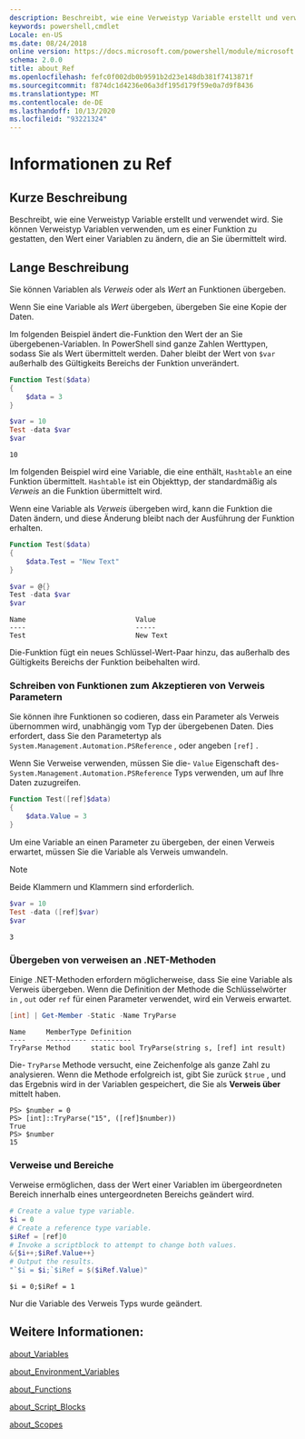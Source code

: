 ```yaml
---
description: Beschreibt, wie eine Verweistyp Variable erstellt und verwendet wird. Sie können Verweistyp Variablen verwenden, um es einer Funktion zu gestatten, den Wert einer Variablen zu ändern, die an Sie übermittelt wird.
keywords: powershell,cmdlet
Locale: en-US
ms.date: 08/24/2018
online version: https://docs.microsoft.com/powershell/module/microsoft.powershell.core/about/about_ref?view=powershell-6&WT.mc_id=ps-gethelp
schema: 2.0.0
title: about_Ref
ms.openlocfilehash: fefc0f002db0b9591b2d23e148db381f7413871f
ms.sourcegitcommit: f874dc1d4236e06a3df195d179f59e0a7d9f8436
ms.translationtype: MT
ms.contentlocale: de-DE
ms.lasthandoff: 10/13/2020
ms.locfileid: "93221324"
---
```

# <a name="about-ref"></a>Informationen zu Ref

## <a name="short-description"></a>Kurze Beschreibung
Beschreibt, wie eine Verweistyp Variable erstellt und verwendet wird. Sie können Verweistyp Variablen verwenden, um es einer Funktion zu gestatten, den Wert einer Variablen zu ändern, die an Sie übermittelt wird.

## <a name="long-description"></a>Lange Beschreibung

Sie können Variablen als *Verweis* oder als *Wert* an Funktionen übergeben.

Wenn Sie eine Variable als *Wert* übergeben, übergeben Sie eine Kopie der Daten.

Im folgenden Beispiel ändert die-Funktion den Wert der an Sie übergebenen-Variablen. In PowerShell sind ganze Zahlen Werttypen, sodass Sie als Wert übermittelt werden.
Daher bleibt der Wert von `$var` außerhalb des Gültigkeits Bereichs der Funktion unverändert.

```powershell
Function Test($data)
{
    $data = 3
}

$var = 10
Test -data $var
$var
```

```output
10
```

Im folgenden Beispiel wird eine Variable, die eine enthält, `Hashtable` an eine Funktion übermittelt. `Hashtable` ist ein Objekttyp, der standardmäßig als *Verweis* an die Funktion übermittelt wird.

Wenn eine Variable als *Verweis* übergeben wird, kann die Funktion die Daten ändern, und diese Änderung bleibt nach der Ausführung der Funktion erhalten.

```powershell
Function Test($data)
{
    $data.Test = "New Text"
}

$var = @{}
Test -data $var
$var
```

```output
Name                           Value
----                           -----
Test                           New Text
```

Die-Funktion fügt ein neues Schlüssel-Wert-Paar hinzu, das außerhalb des Gültigkeits Bereichs der Funktion beibehalten wird.

### <a name="writing-functions-to-accept-reference-parameters"></a>Schreiben von Funktionen zum Akzeptieren von Verweis Parametern

Sie können ihre Funktionen so codieren, dass ein Parameter als Verweis übernommen wird, unabhängig vom Typ der übergebenen Daten. Dies erfordert, dass Sie den Parametertyp als `System.Management.Automation.PSReference` , oder angeben `[ref]` .

Wenn Sie Verweise verwenden, müssen Sie die- `Value` Eigenschaft des- `System.Management.Automation.PSReference` Typs verwenden, um auf Ihre Daten zuzugreifen.

```powershell
Function Test([ref]$data)
{
    $data.Value = 3
}
```

Um eine Variable an einen Parameter zu übergeben, der einen Verweis erwartet, müssen Sie die Variable als Verweis umwandeln.

> [!NOTE]
> Beide Klammern und Klammern sind erforderlich.

```powershell
$var = 10
Test -data ([ref]$var)
$var
```

```output
3
```

### <a name="passing-references-to-net-methods"></a>Übergeben von verweisen an .NET-Methoden

Einige .NET-Methoden erfordern möglicherweise, dass Sie eine Variable als Verweis übergeben. Wenn die Definition der Methode die Schlüsselwörter `in` , `out` oder `ref` für einen Parameter verwendet, wird ein Verweis erwartet.

```powershell
[int] | Get-Member -Static -Name TryParse
```

```output
Name     MemberType Definition
----     ---------- ----------
TryParse Method     static bool TryParse(string s, [ref] int result)
```

Die- `TryParse` Methode versucht, eine Zeichenfolge als ganze Zahl zu analysieren. Wenn die Methode erfolgreich ist, gibt Sie zurück `$true` , und das Ergebnis wird in der Variablen gespeichert, die Sie als **Verweis über** mittelt haben.

```
PS> $number = 0
PS> [int]::TryParse("15", ([ref]$number))
True
PS> $number
15
```

### <a name="references-and-scopes"></a>Verweise und Bereiche

Verweise ermöglichen, dass der Wert einer Variablen im übergeordneten Bereich innerhalb eines untergeordneten Bereichs geändert wird.

```powershell
# Create a value type variable.
$i = 0
# Create a reference type variable.
$iRef = [ref]0
# Invoke a scriptblock to attempt to change both values.
&{$i++;$iRef.Value++}
# Output the results.
"`$i = $i;`$iRef = $($iRef.Value)"
```

```output
$i = 0;$iRef = 1
```

Nur die Variable des Verweis Typs wurde geändert.

## <a name="see-also"></a>Weitere Informationen:

[about_Variables](about_Variables.md)

[about_Environment_Variables](about_Environment_Variables.md)

[about_Functions](about_Functions.md)

[about_Script_Blocks](about_Script_Blocks.md)

[about_Scopes](about_scopes.md)

